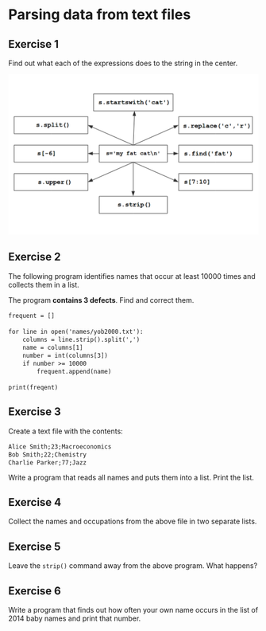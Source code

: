 
# Parsing data from text files


## Exercise 1

Find out what each of the expressions does to the string in the center.

![string exercise](../images/strings.png)


## Exercise 2

The following program identifies names that occur at least 10000 times and collects them in a list.

The program **contains 3 defects**. Find and correct them.


    frequent = []

    for line in open('names/yob2000.txt'):
        columns = line.strip().split(',')
        name = columns[1]
        number = int(columns[3])
        if number >= 10000
            frequent.append(name)

    print(freqent)


## Exercise 3

Create a text file with the contents:

    Alice Smith;23;Macroeconomics
    Bob Smith;22;Chemistry
    Charlie Parker;77;Jazz

Write a program that reads all names and puts them into a list. Print the list.


## Exercise 4

Collect the names and occupations from the above file in two separate lists.


## Exercise 5

Leave the `strip()` command away from the above program. What happens?


## Exercise 6

Write a program that finds out how often your own name occurs in the list of 2014 baby names and print that number.
